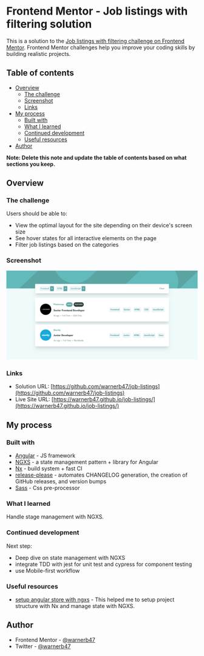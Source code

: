 # Frontend Mentor - Job listings with filtering solution

This is a solution to the [Job listings with filtering challenge on Frontend Mentor](https://www.frontendmentor.io/challenges/job-listings-with-filtering-ivstIPCt). Frontend Mentor challenges help you improve your coding skills by building realistic projects. 

## Table of contents

- [Overview](#overview)
  - [The challenge](#the-challenge)
  - [Screenshot](#screenshot)
  - [Links](#links)
- [My process](#my-process)
  - [Built with](#built-with)
  - [What I learned](#what-i-learned)
  - [Continued development](#continued-development)
  - [Useful resources](#useful-resources)
- [Author](#author)

**Note: Delete this note and update the table of contents based on what sections you keep.**

## Overview

### The challenge

Users should be able to:

- View the optimal layout for the site depending on their device's screen size
- See hover states for all interactive elements on the page
- Filter job listings based on the categories

### Screenshot

![](./screenshots/desktop-filter.png)

### Links

- Solution URL: [https://github.com/warnerb47/job-listings](https://github.com/warnerb47/job-listings)
- Live Site URL: [https://warnerb47.github.io/job-listings/](https://warnerb47.github.io/job-listings/)

## My process

### Built with

- [Angular](https://angular.io/) - JS framework
- [NGXS](https://www.ngxs.io/) - a state management pattern + library for Angular
- [Nx](https://nx.dev/) - build system + fast CI
- [release-please](https://github.com/googleapis/release-please) - automates CHANGELOG generation, the creation of GitHub releases, and version bumps
- [Sass](https://sass-lang.com/) - Css pre-processor


### What I learned

Handle stage management with NGXS.

### Continued development

Next step:
- Deep dive on state management with NGXS
- integrate TDD with jest for unit test and cypress for component testing
- use Mobile-first workflow


### Useful resources

- [setup angular store with ngxs](https://www.youtube.com/watch?v=0D6UJE_FuZ4) - This helped me to setup project structure with Nx and manage state with NGXS.

## Author

- Frontend Mentor - [@warnerb47](https://www.frontendmentor.io/profile/warnerb47)
- Twitter - [@warnerb47](https://www.twitter.com/warnerb47)

